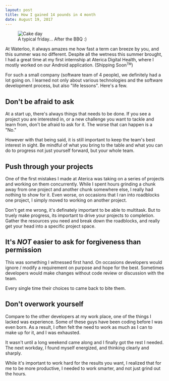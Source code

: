 ```yaml
---
layout: post
title: How I gained 14 pounds in 4 month
date: August 19, 2017
---
```


<figure class = "figure">
	<img src="{{site.url}}/static/img/blog_assets/coop1.jpg" alt="Cake day" class="img-responsive">
	<figcaption class="figure-caption">A typical friday... After the BBQ :)</figcaption>
</figure>

At Waterloo, it always amazes me how fast a term can breeze by you, and this summer was no different. Despite all the wetness this summer brought, I had a great time at my first internship at Aterica Digital Health, where I mostly worked on our Android application. (Shipping Soon<small><sup>TM</sup></small>)

For such a small company (software team of 4 people), we definitely had a lot going on. I learned not only about various technologies and the software development process, but also "life lessons". Here's a few.

## Don't be afraid to ask

At a start up, there's always things that needs to be done. If you see a project you are interested in, or a new challenge you want to tackle and learn from, don't be afraid to ask for it. The worse that can happen is a "No."

However with that being said, it is still important to keep the team's best interest in sight. Be mindful of what you bring to the table and what you can do to progress not just yourself forward, but your whole team.

## Push through your projects

One of the first mistakes I made at Aterica was taking on a series of projects and working on them concurrently. While I spent hours grinding a chunk away from one project and another chunk somewhere else, I really had nothing to show for it. Even worse, on occasions that I ran into roadblocks one project, I simply moved to working on another project. 

Don't get me wrong, it's definately important to be able to multitask. But to truely make progress, its important to drive your projects to completion. Gather the resources you need and break down the roadblocks, and really get your head into a specific project space.

## It's *NOT* easier to ask for forgiveness than permission

This was something I witnessed first hand. On occasions developers would ignore / modify a requirement on purpose and hope for the best. Sometimes developers would make changes without code review or discussion with the team. 

Every single time their choices to came back to bite them.

## Don't overwork yourself

Compare to the other developers at my work place, one of the things I lacked was experience. Some of these guys have been coding before I was even born. As a result, I often felt the need to work as much as I can to make up for it, and I was exhausted. 

It wasn't until a long weekend came along and I finally got the rest I needed. The next workday, I found myself energized, and thinking clearly and sharply. 

While it's important to work hard for the results you want, I realized that for me to be more productive, I needed to work smarter, and not just grind out the hours.



